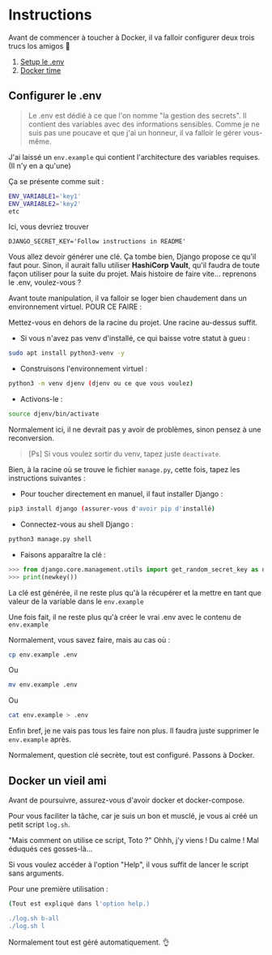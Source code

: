 # Instructions

Avant de commencer à toucher à Docker, il va falloir configurer deux trois trucs los amigos 👀

1) [Setup le .env](#configurer-le-.env)
2) [Docker time ](#docker-un-vieil-ami)

## Configurer le .env

> Le .env est dédié à ce que l'on nomme "la gestion des secrets". Il contient des variables avec des informations sensibles. Comme je ne suis pas une poucave et que j'ai un honneur, il va falloir le gérer vous-même.

J'ai laissé un `env.example` qui contient l'architecture des variables requises. (Il n'y en a qu'une)

Ça se présente comme suit :
```sh
ENV_VARIABLE1='key1'
ENV_VARIABLE2='key2'
etc
```
Ici, vous devriez trouver
```
DJANGO_SECRET_KEY='Follow instructions in README'
```

Vous allez devoir générer une clé. Ça tombe bien, Django propose ce qu'il faut pour. Sinon, il aurait fallu utiliser **HashiCorp Vault**, qu'il faudra de toute façon utiliser pour la suite du projet. Mais histoire de faire vite... reprenons le .env, voulez-vous ?

Avant toute manipulation, il va falloir se loger bien chaudement dans un environnement virtuel. POUR CE FAIRE :

Mettez-vous en dehors de la racine du projet. Une racine au-dessus suffit.

- Si vous n'avez pas venv d'installé, ce qui baisse votre statut à gueu :
```bash
sudo apt install python3-venv -y
```
- Construisons l'environnement virtuel :
```bash
python3 -m venv djenv (djenv ou ce que vous voulez)
```
- Activons-le :
```bash
source djenv/bin/activate
```

Normalement ici, il ne devrait pas y avoir de problèmes, sinon pensez à une reconversion.

>  [Ps] Si vous voulez sortir du venv, tapez juste `deactivate`. 

Bien, à la racine où se trouve le fichier `manage.py`, cette fois, tapez les instructions suivantes :

- Pour toucher directement en manuel, il faut installer Django :
```bash
pip3 install django (assurer-vous d'avoir pip d'installé)
```

-  Connectez-vous au shell Django :
```bash
python3 manage.py shell
```
- Faisons apparaître la clé :
```py
>>> from django.core.management.utils import get_random_secret_key as newkey
>>> print(newkey())
```
La clé est générée, il ne reste plus qu'à la récupérer et la mettre en tant que valeur de la variable dans le `env.example`

Une fois fait, il ne reste plus qu'à créer le vrai .env avec le contenu de `env.example`

Normalement, vous savez faire, mais au cas où :

```bash
cp env.example .env
```
Ou
```bash
mv env.example .env
```
Ou
```bash
cat env.example > .env
```
Enfin bref, je ne vais pas tous les faire non plus. Il faudra juste supprimer le `env.example` après.

Normalement, question clé secrète, tout est configuré. Passons à Docker.

## Docker un vieil ami

Avant de poursuivre, assurez-vous d'avoir docker et docker-compose.

Pour vous faciliter la tâche, car je suis un bon et musclé, je vous ai créé un petit script `log.sh`.

"Mais comment on utilise ce script, Toto ?" Ohhh, j'y viens ! Du calme ! Mal éduqués ces gosses-là...

Si vous voulez accéder à l'option "Help", il vous suffit de lancer le script sans arguments.

Pour une première utilisation :
```bash
(Tout est expliqué dans l'option help.)

./log.sh b-all
./log.sh l
```

Normalement tout est géré automatiquement. 👌
